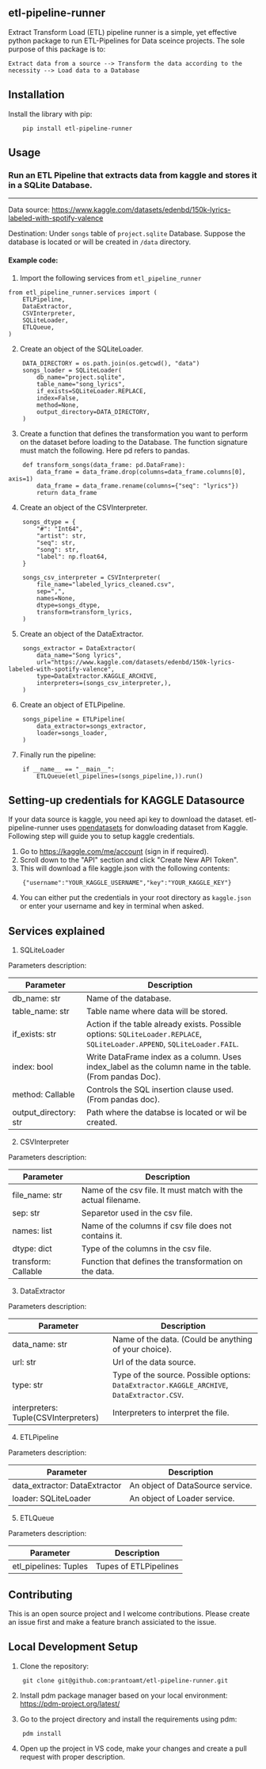 ## etl-pipeline-runner

Extract Transform Load (ETL) pipeline runner is a simple, yet effective python 
package to run ETL-Pipelines for Data sceince projects. The sole purpose of this
package is to:

```Extract data from a source --> Transform the data according to the necessity --> Load data to a Database```

## Installation

Install the library with pip:


```
    pip install etl-pipeline-runner
```

## Usage
### Run an ETL Pipeline that extracts data from kaggle and stores it in a SQLite Database.
----------

Data source: https://www.kaggle.com/datasets/edenbd/150k-lyrics-labeled-with-spotify-valence

Destination: Under ``songs`` table of ``project.sqlite`` Database. Suppose the database is located or will be created in ``/data`` directory.

#### Example code:
1. Import the following services from ``etl_pipeline_runner``

```
from etl_pipeline_runner.services import (
    ETLPipeline,
    DataExtractor,
    CSVInterpreter,
    SQLiteLoader,
    ETLQueue,
)
```

2. Create an object of the SQLiteLoader.

```
    DATA_DIRECTORY = os.path.join(os.getcwd(), "data")
    songs_loader = SQLiteLoader(
        db_name="project.sqlite",
        table_name="song_lyrics",
        if_exists=SQLiteLoader.REPLACE,
        index=False,
        method=None,
        output_directory=DATA_DIRECTORY,
    )
```

3. Create a function that defines the transformation you want to perform on the dataset before loading to the Database.
    The function signature must match the following. Here pd refers to pandas.

```
    def transform_songs(data_frame: pd.DataFrame):
        data_frame = data_frame.drop(columns=data_frame.columns[0], axis=1)
        data_frame = data_frame.rename(columns={"seq": "lyrics"})
        return data_frame
```

4. Create an object of the CSVInterpreter.

``` 
    songs_dtype = {
        "#": "Int64",
        "artist": str,
        "seq": str,
        "song": str,
        "label": np.float64,
    }

    songs_csv_interpreter = CSVInterpreter(
        file_name="labeled_lyrics_cleaned.csv",
        sep=",",
        names=None,
        dtype=songs_dtype,
        transform=transform_lyrics,
    )
```

5. Create an object of the DataExtractor.

```
    songs_extractor = DataExtractor(
        data_name="Song lyrics",
        url="https://www.kaggle.com/datasets/edenbd/150k-lyrics-labeled-with-spotify-valence",
        type=DataExtractor.KAGGLE_ARCHIVE,
        interpreters=(songs_csv_interpreter,),
    )
```

6. Create an object of ETLPipeline.

```
    songs_pipeline = ETLPipeline(
        data_extractor=songs_extractor,
        loader=songs_loader,
    )
```

7. Finally run the pipeline:

```
    if __name__ == "__main__":
        ETLQueue(etl_pipelines=(songs_pipeline,)).run()
```

## Setting-up credentials for KAGGLE Datasource
If your data source is kaggle, you need api key to download the dataset.
etl-pipeline-runner uses [opendatasets](https://github.com/JovianHQ/opendatasets) for donwloading dataset from Kaggle.  
Following step will guide you to setup kaggle credentials.

1. Go to https://kaggle.com/me/account (sign in if required).
2. Scroll down to the "API" section and click "Create New API Token".
3. This will download a file kaggle.json with the following contents:
```
    {"username":"YOUR_KAGGLE_USERNAME","key":"YOUR_KAGGLE_KEY"}
```
4. You can either put the credentials in your root directory as ``kaggle.json`` or enter your username and key in terminal when asked.

## Services explained

1. SQLiteLoader

Parameters description:

|             Parameter               |             Description                                                                                     |
|-------------------------------------|-------------------------------------------------------------------------------------------------------------|
|             db_name: str            | Name of the database.                                                                                       |
|             table_name: str         | Table name where data will be stored.                                                                       |
|             if_exists: str          | Action if the table already exists. Possible options: ``SQLiteLoader.REPLACE``, ``SQLiteLoader.APPEND``, ``SQLiteLoader.FAIL``.|
|             index: bool             | Write DataFrame index as a column. Uses index_label as the column name in the table. (From pandas Doc).     |
|             method: Callable        | Controls the SQL insertion clause used. (From pandas doc).                                                  |
|             output_directory: str   | Path where the databse is located or wil be created.                                                        |

2. CSVInterpreter

Parameters description:

|             Parameter               |             Description                                       |
|-------------------------------------|---------------------------------------------------------------|
|           file_name: str            | Name of the csv file. It must match with the actual filename. |
|           sep: str                  | Separetor used in the csv file.                               |
|           names: list               | Name of the columns if csv file does not contains it.         |
|           dtype: dict               | Type of the columns in the csv file.                          |
|           transform: Callable       | Function that defines the transformation on the data.         |

3. DataExtractor

Parameters description:

|             Parameter               |             Description                                                                               |
|-------------------------------------|-------------------------------------------------------------------------------------------------------|
|           data_name: str            | Name of the data. (Could be anything of your choice).                                                 |
|           url: str                  | Url of the data source.                                                                               |
|           type: str          | Type of the source. Possible options: ``DataExtractor.KAGGLE_ARCHIVE``, ``DataExtractor.CSV``.|
|           interpreters: Tuple(CSVInterpreters)     | Interpreters to interpret the file. |

4. ETLPipeline

Parameters description:

|             Parameter               |             Description           |
|-------------------------------------|-----------------------------------|
|       data_extractor: DataExtractor | An object of DataSource service.  |
|       loader: SQLiteLoader          | An object of Loader service.      |

5. ETLQueue

Parameters description:

|             Parameter                 |             Description           |
|---------------------------------------|-----------------------------------|
| etl_pipelines: Tuples                 |       Tupes of ETLPipelines       |

## Contributing
This is an open source project and I welcome contributions. Please create an issue first and make a feature branch
assiciated to the issue.

## Local Development Setup

1. Clone the repository:

```
    git clone git@github.com:prantoamt/etl-pipeline-runner.git
```

2. Install pdm package manager based on your local environment: https://pdm-project.org/latest/

3. Go to the project directory and install the requirements using pdm:

```
    pdm install
```

4. Open up the project in VS code, make your changes and create a pull request with proper description.